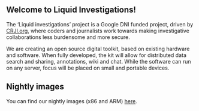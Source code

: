 ## Welcome to Liquid Investigations!

The ‘Liquid investigations’ project is a Google DNI funded project, driven by [CRJI.org](https://crji.org), where coders and journalists work towards making investigative collaborations less burdensome and more secure.

We are creating an open source digital toolkit, based on existing hardware and software. When fully developed, the kit will allow for distributed data search and sharing, annotations, wiki and chat. While the software can run on any server, focus will be placed on small and portable devices.

## Nightly images

You can find our nightly images (x86 and ARM) [here](https://liquidinvestigations.org/images/nightly/).
